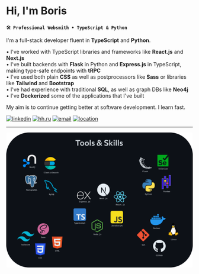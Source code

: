 # Hi, I'm Boris

**`🛠️ Professional Websmith • TypeScript & Python`**

I'm a full-stack developer fluent in **TypeScript** and **Python**.

• I've worked with TypeScript libraries and frameworks like **React.js** and **Next.js**  
• I've built backends with **Flask** in Python and **Express.js** in TypeScript, making type-safe endpoints with **tRPC**  
• I've used both plain **CSS** as well as postprocessors like **Sass** or libraries like **Tailwind** and **Bootstrap**  
• I've had experience with traditional **SQL**, as well as graph DBs like **Neo4j**  
• I've **Dockerized** some of the applications that I've built

My aim is to continue getting better at software development. I learn fast.

<p>
  <a href="https://www.linkedin.com/in/boriks"><img alt="linkedin" title="LinkedIn" src="https://img.shields.io/badge/CONTACT-0a66c2?style=for-the-badge&logo=linkedin&link=https%3A%2F%2Fwww.linkedin.com%2Fin%2Fboriks"></a> 
  <a href="https://hh.ru/resume/db5f5b82ff0cd062ec0039ed1f5059656b4563"><img alt="hh.ru" title="hh.ru" src="https://custom-icon-badges.demolab.com/badge/-RECRUIT-red?style=for-the-badge&logo=hhru&color=f0f4fe"/></a> 
  <a href="mailto:boris_adaev@proton.me"><img alt="email" title="Email" src="https://custom-icon-badges.demolab.com/badge/-boris__adaev@proton.me-0d1117?style=for-the-badge&logo=mention&logoColor=e6edf3"/></a>
  <a href="#"><img alt="location" title="Location" src="https://custom-icon-badges.demolab.com/badge/Moscow-RU-0a66c2?style=for-the-badge&logo=location&logoColor=white"/></a>
</p>

---

![tools and skills](media/skills.png)
